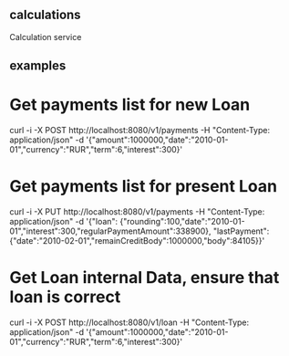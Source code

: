 ## calculations
Calculation service


## examples
# Get payments list for new Loan
curl -i -X POST http://localhost:8080/v1/payments  -H "Content-Type: application/json" -d '{"amount":1000000,"date":"2010-01-01","currency":"RUR","term":6,"interest":300}'

# Get payments list for present Loan
curl -i -X PUT http://localhost:8080/v1/payments  -H "Content-Type: application/json" -d '{"loan": {"rounding":100,"date":"2010-01-01","interest":300,"regularPaymentAmount":338900}, "lastPayment":{"date":"2010-02-01","remainCreditBody":1000000,"body":84105}}'

# Get Loan internal Data, ensure that loan is correct  
curl -i -X POST http://localhost:8080/v1/loan  -H "Content-Type: application/json" -d '{"amount":1000000,"date":"2010-01-01","currency":"RUR","term":6,"interest":300}'
